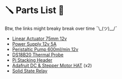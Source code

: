 # 🪛 Parts List 🔩

Btw, the links might breaky break over time ¯\\\_(ツ)\_\_/¯

- <a href="https://www.amazon.com/dp/B09X994MGX" target="_blank">Linear Actuator 75mm 12v</a>
- <a href="https://www.amazon.com/dp/B08BHHNNRR" target="_blank">Power Supply 12v 5A</a>
- <a href="https://www.amazon.com/dp/B09MVPJXFJ" target="_blank">Peristaltic Pump 600ml/min 12v</a>
- <a href="https://www.amazon.com/dp/B012C597T0" target="_blank">DS18B20 Thermal Probe</a>
- <a href="https://www.amazon.com/dp/B084Q4W1PW" target="_blank">Pi Stacking Header</a>
- <a href="https://www.amazon.com/dp/B00TIY5JM8" target="_blank">Adafruit DC & Stepper Motor HAT</a> (x2)
- <a href="https://www.amazon.com/dp/B08GPB7N2T" target="_blank">Solid State Relay</a>
